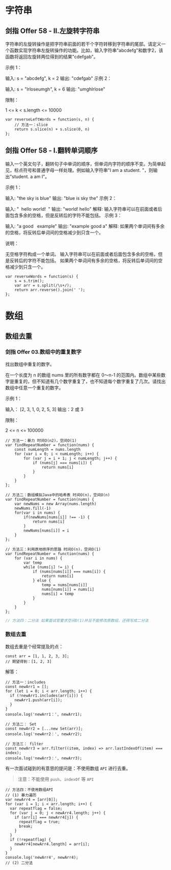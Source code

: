# 字符串
## 剑指 Offer 58 - Ⅱ.左旋转字符串
字符串的左旋转操作是把字符串前面的若干个字符转移到字符串的尾部。请定义一个函数实现字符串左旋转操作的功能。比如，输入字符串"abcdefg"和数字2，该函数将返回左旋转两位得到的结果"cdefgab"。

示例 1：

输入: s = "abcdefg", k = 2
输出: "cdefgab"
示例 2：

输入: s = "lrloseumgh", k = 6
输出: "umghlrlose"
 

限制：

1 <= k < s.length <= 10000

```JS
var reverseLeftWords = function(s, n) {
	// 方法一：slice
	return s.slice(n) + s.slice(0, n)
};
```

## 剑指 Offer 58 - Ⅰ.翻转单词顺序
输入一个英文句子，翻转句子中单词的顺序，但单词内字符的顺序不变。为简单起见，标点符号和普通字母一样处理。例如输入字符串"I am a student. "，则输出"student. a am I"。

示例 1：

输入: "the sky is blue"
输出: "blue is sky the"
示例 2：

输入: "  hello world!  "
输出: "world! hello"
解释: 输入字符串可以在前面或者后面包含多余的空格，但是反转后的字符不能包括。
示例 3：

输入: "a good   example"
输出: "example good a"
解释: 如果两个单词间有多余的空格，将反转后单词间的空格减少到只含一个。
 

说明：

无空格字符构成一个单词。
输入字符串可以在前面或者后面包含多余的空格，但是反转后的字符不能包括。
如果两个单词间有多余的空格，将反转后单词间的空格减少到只含一个。

```JS
var reverseWords = function(s) {
	s = s.trim();
	var arr = s.split(/\s+/);
	return arr.reverse().join(' ');
};
```

# 数组
## <a id="two-two"></a>数组去重
### 剑指 Offer 03.数组中的重复数字
找出数组中重复的数字。


在一个长度为 n 的数组 nums 里的所有数字都在 0～n-1 的范围内。数组中某些数字是重复的，但不知道有几个数字重复了，也不知道每个数字重复了几次。请找出数组中任意一个重复的数字。

示例 1：

输入：
[2, 3, 1, 0, 2, 5, 3]
输出：2 或 3 
 

限制：

2 <= n <= 100000

```JS
// 方法一：暴力 时间O(n2)，空间O(1)
var findRepeatNumber = function(nums) {
	const numLength = nums.length
	for (var i = 0; i < numLength; i++) {
		for (var j = i + 1; j < numLength; j++) {
			if (nums[j] === nums[i]) {
				return nums[i]
			}
		}
	}
};
```
```JS
// 方法二：数组模拟Java中的哈希表 时间O(n)，空间O(n)
var findRepeatNumber = function(nums) {
	var newNums = new Array(nums.length)
	newNums.fill(-1)
	for(var i in nums) {
		if(newNums[nums[i]] !== -1) {
			return nums[i]
		}
		newNums[nums[i]] = i
	}
};
```
```JS
// 方法三：利用原地排序的思路 时间O(n)，空间O(1)
var findRepeatNumber = function(nums) {
	for (var i in nums) {
		var temp
		while (nums[i] != i) {
			if (nums[nums[i]] === nums[i]) {
				return nums[i]
			} else {
				temp = nums[nums[i]]
				nums[nums[i]] = nums[i]
				nums[i] = temp
			}
		}
	}
};
```
```js
// 方法四：二分法 如果面试官要求空间O(1)并且不能修改原数组，还得写成二分法
```

### 数组去重

数组去重是个经常提及的点：

```JS
const arr = [1, 1, 2, 3, 3];
// 期望得到：[1, 2, 3]
```

解答：  
```JS
// 方法一：includes
const newArr1 = [];
for (let i = 0; i < arr.length; i++) {
  if (!newArr1.includes(arr[i])) {
    newArr1.push(arr[i]); 
  }
}
console.log('newArr1：', newArr1);
```

```JS
// 方法二： Set
const newArr2 = [...new Set(arr)];
console.log('newArr2：', newArr2);
```

```JS
// 方法三： filter
const newArr3 = arr.filter((item, index) => arr.lastIndexOf(item) === index);
console.log('newArr3：', newArr3);
```

有一次面试碰到的有意思的提问是：不使用数组 `API` 进行去重。

> 注意：不能使用 `push`、`indexOf` 等 `API`

```JS
// 方法四：不使用数组API
// (1) 暴力遍历
var newArr4 = [arr[0]];
for (var i = 1; i < arr.length; i++) {
  var repeatflag = false;
  for (var j = 0; j < newArr4.length; j++) {
    if (arr[i] === newArr4[j]) {
      repeatflag = true;
      break;
    }
  }
  if (!repeatflag) {
    newArr4[newArr4.length] = arr[i];
  }
}
console.log('newArr4', newArr4);
// (2) 二分法
```

